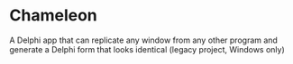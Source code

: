 # Chameleon
A Delphi app that can replicate any window from any other program and generate a Delphi form that looks identical (legacy project, Windows only)
